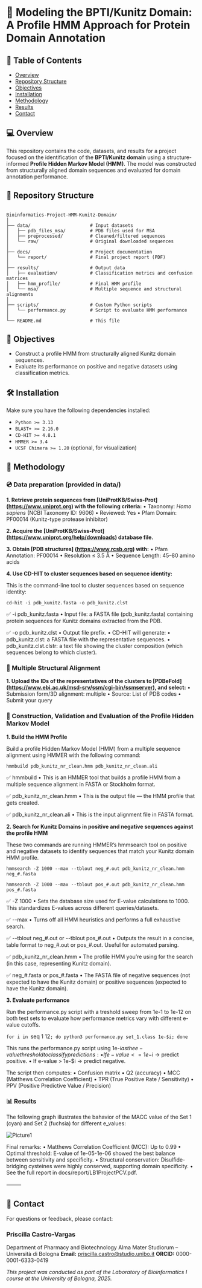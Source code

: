 # 🧬 Modeling the BPTI/Kunitz Domain: A Profile HMM Approach for Protein Domain Annotation

## 📄 Table of Contents

- [Overview](#-overview)
- [Repository Structure](#-repository-structure)
- [Objectives](#-objectives)
- [Installation](#-installation)
- [Methodology](#-methodology)
- [Results](#-results)
- [Contact](#-contact)

## ‍💻 Overview

This repository contains the code, datasets, and results for a project focused on the identification of the **BPTI/Kunitz domain** using a structure-informed **Profile Hidden Markov Model (HMM)**. The model was constructed from structurally aligned domain sequences and evaluated for domain annotation performance.

## 📁 Repository Structure

```text

Bioinformatics-Project-HMM-Kunitz-Domain/
│
├── data/                      # Input datasets
│   ├── pdb_files_msa/         # PDB files used for MSA
│   ├── preprocessed/          # Cleaned/filtered sequences
│   └── raw/                   # Original downloaded sequences
│
├── docs/                      # Project documentation
│   └── report/                # Final project report (PDF)
│
├── results/                   # Output data
│   ├── evaluation/            # Classification metrics and confusion matrices
│   ├── hmm_profile/           # Final HMM profile
│   └── msa/                   # Multiple sequence and structural alignments
│
├── scripts/                   # Custom Python scripts
│   └── performance.py         # Script to evaluate HMM performance
│
└── README.md                  # This file
```

## 📌 Objectives

- Construct a profile HMM from structurally aligned Kunitz domain sequences.
- Evaluate its performance on positive and negative datasets using classification metrics.

## 🛠 Installation

Make sure you have the following dependencies installed:

- `Python >= 3.13`
- `BLAST+ >= 2.16.0`
- `CD-HIT >= 4.8.1`
- `HMMER >= 3.4`
- `UCSF Chimera >= 1.20` (optional, for visualization)

## 🚀 Methodology

### 💿 Data preparation (provided in data/)

**1. Retrieve protein sequences from [UniProtKB/Swiss-Prot] (https://www.uniprot.org) with the following criteria:**
  • Taxonomy: _Homo sapiens_ (NCBI Taxonomy ID: 9606)
  • Reviewed: Yes
  • Pfam Domain: PF00014 (Kunitz-type protease inhibitor)

**2. Acquire the [UniProtKB/Swiss-Prot] (https://www.uniprot.org/help/downloads) database file.**

**3. Obtain [PDB structures] (https://www.rcsb.org) with:**
  • Pfam Annotation: PF00014
  • Resolution ≤ 3.5 Å
  • Sequence Length: 45–80 amino acids

**4. Use CD-HIT to cluster sequences based on sequence identity:**

This is the command-line tool to cluster sequences based on sequence identity:

`cd-hit -i pdb_kunitz.fasta -o pdb_kunitz.clst`

✅ -i pdb_kunitz.fasta
  • Input file: a FASTA file (pdb_kunitz.fasta) containing protein sequences for Kunitz domains extracted from the PDB.

✅ -o pdb_kunitz.clst
  • Output file prefix.
  • CD-HIT will generate:
  • pdb_kunitz.clst: a FASTA file with the representative sequences.
  • pdb_kunitz.clst.clstr: a text file showing the cluster composition (which sequences belong to which cluster).

### 📏 Multiple Structural Alignment

**1. Upload the IDs of the representatives of the clusters to [PDBeFold] (https://www.ebi.ac.uk/msd-srv/ssm/cgi-bin/ssmserver), and select:** 
  • Submission form/3D alignment: multiple
  • Source: List of PDB codes
  • Submit your query

### 🔦 Construction, Validation and Evaluation of the Profile Hidden Markov Model

**1. Build the HMM Profile**

Build a profile Hidden Markov Model (HMM) from a multiple sequence alignment using HMMER with the following command:

`hmmbuild pdb_kunitz_nr_clean.hmm pdb_kunitz_nr_clean.ali`

✅ hmmbuild
  • This is an HMMER tool that builds a profile HMM from a multiple sequence alignment in FASTA or Stockholm format.

✅ pdb_kunitz_nr_clean.hmm
  • This is the output file — the HMM profile that gets created.

✅ pdb_kunitz_nr_clean.ali
  • This is the input alignment file in FASTA format.

**2. Search for Kunitz Domains in positive and negative sequences against the profile HMM**

These two commands are running HMMER’s hmmsearch tool on  positive and negative datasets to identify sequences that match your Kunitz domain HMM profile.

`hmmsearch -Z 1000 --max --tblout neg_#.out pdb_kunitz_nr_clean.hmm neg_#.fasta` 

`hmmsearch -Z 1000 --max --tblout pos_#.out pdb_kunitz_nr_clean.hmm pos_#.fasta`

✅ -Z 1000
  • Sets the database size used for E-value calculations to 1000. This standardizes E-values across different queries/datasets.

✅ --max
  • Turns off all HMM heuristics and performs a full exhaustive search.
 
✅ --tblout neg_#.out or --tblout pos_#.out 
  • Outputs the result in a concise, table format to neg_#.out or pos_#.out. Useful for automated parsing.

✅ pdb_kunitz_nr_clean.hmm
  • The profile HMM you’re using for the search (in this case, representing Kunitz domain).

✅ neg_#.fasta or pos_#.fasta
  • The FASTA file of negative sequences (not expected to have the Kunitz domain) or positive sequences (expected to have the Kunitz domain).

**3. Evaluate performance**

Run the performance.py script with a treshold sweep from 1e-1 to 1e-12 on both test sets to evaluate how performance metrics vary with different e-value cutoffs.

`for i in `seq 1 12`; do python3 performance.py set_1.class 1e-$i; done`

This runs the performance.py script using 1e-$i as the e-value threshold to classify predictions:
  • If e-value <= 1e-$i  → predict positive.
  • If e-value > 1e-$i  → predict negative.

The script then computes:
  • Confusion matrix
  • Q2 (accuracy)
  • MCC (Matthews Correlation Coefficient)
  • TPR (True Positive Rate / Sensitivity)
  • PPV (Positive Predictive Value / Precision)

### 📊 Results

The following graph illustrates the bahavior of the MACC value of the Set 1 (cyan) and Set 2 (fuchsia) for different e_values:

![Picture1](https://github.com/user-attachments/assets/684c0878-4654-4174-8b32-d77698c7a319)

Final remarks:
• Matthews Correlation Coefficient (MCC): Up to 0.99
• Optimal threshold: E-value of 1e-05-1e-06 showed the best balance between sensitivity and specificity.
• Structural conservation: Disulfide-bridging cysteines were highly conserved, supporting domain specificity.
• See the full report in docs/report/LB1ProjectPCV.pdf.

⸻


## 📧 Contact

For questions or feedback, please contact:

### Priscilla Castro-Vargas
Department of Pharmacy and Biotechnology
Alma Mater Studiorum – Università di Bologna
**Email:** priscilla.castro@studio.unibo.it
**ORCID:** 0000-0001-6333-0419

_This project was conducted as part of the Laboratory of Bioinformatics I course at the University of Bologna, 2025._


